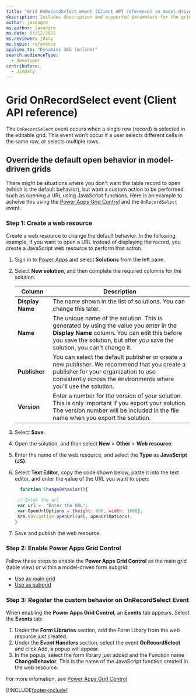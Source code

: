 ```yaml
---
title: "Grid OnRecordSelect event (Client API reference) in model-driven apps| MicrosoftDocs"
description: Includes description and supported parameters for the grid OnRecordSelect event.
author: jasongre
ms.author: jasongre
ms.date: 03/12/2022
ms.reviewer: jdaly
ms.topic: reference
applies_to: "Dynamics 365 (online)"
search.audienceType: 
  - developer
contributors:
  - JimDaly
---
```

# Grid OnRecordSelect event (Client API reference)

The `OnRecordSelect` event occurs when a single row (record) is selected in the editable grid. This event won't occur if a user selects different cells in the same row, or selects multiple rows. 

## Override the default open behavior in model-driven grids 
There might be situations where you don't want the table record to open (which is the default behavior), but want a custom action to be performed such as opening a URL using JavaScript functions. Here is an example to acheive this using the [Power Apps Grid Control](/power-apps/maker/model-driven-apps/the-power-apps-grid-control) and the `OnRecordSelect` event.

### Step 1: Create a web resource

Create a web resource to change the default behavior. In the following example, if you want to open a URL instead of displaying the record, you create a JavaScript web resource to perform that action.

1. Sign in to [Power Apps](https://make.powerapps.com) and select **Solutions** from the left pane. 

2. Select **New solution**, and then complete the required columns for the solution.

    |Column|Description|  
    |-----------|-----------------|  
    |**Display Name**|The name shown in the list of solutions. You can change this later.|  
    |**Name**|The unique name of the solution. This is generated by using the value you enter in the **Display Name** column. You can edit this before you save the solution, but after you save the solution, you can't change it.|  
    |**Publisher**|You can select the default publisher or create a new publisher. We recommend that you create a publisher for your organization to use consistently across the environments where you'll use the solution.|  
    |**Version**|Enter a number for the version of your solution. This is only important if you export your solution. The version number will be included in the file name when you export the solution.|  

3. Select **Save**.  

4. Open the solution, and then select **New** > **Other** > **Web resource**.

5. Enter the name of the web resource,  and select the **Type** as **JavaScript (JS)**.

6. Select **Text Editor**, copy the code shown below, paste it into the text editor, and enter the value of the URL you want to open:

   ```JavaScript
     function ChangeBehavior(){

    // Enter the url
    var url =  "Enter the URL";
    var OpenUrlOptions = {height: 800, width: 1000};
    Xrm.Navigation.openUrl(url, openUrlOptions);
   }
   ```
7. Save and publish the web resource.

### Step 2: Enable Power Apps Grid Control 
Follow these steps to enable the **Power Apps Grid Control** as the main grid (table view) or within a model-driven form subgrid:
- [Use as main grid](/power-apps/maker/model-driven-apps/the-power-apps-grid-control#add-the-power-apps-grid-control-to-views-for-an-entity)
- [Use as subgrid](/power-apps/maker/model-driven-apps/the-power-apps-grid-control#add-the-power-apps-grid-control-to-a-subgrid)


### Step 3: Register the custom behavior on OnRecordSelect Event
When enabling the **Power Apps Grid Control**, an **Events** tab appears. Select the **Events** tab:
  1. Under the **Form Libraries** section, add the Form Libary from the web resource just created.
  2. Under the **Event Handlers** section, select the event **OnRecordSelect** and click Add, a popup will appear.
  3. In the popup, select the form library just added and the Function name **ChangeBehavior**. This is the name of the JavaScript function created in the web resource.


For more infomation, see [Power Apps Grid Control](../../../../power-apps/maker/model-driven-apps/the-power-apps-grid-control)

[!INCLUDE[footer-include](../../../../../includes/footer-banner.md)]
